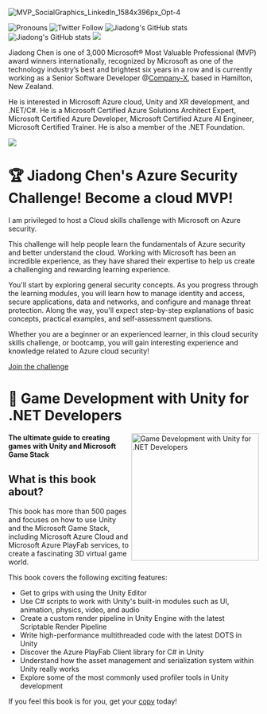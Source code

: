 
<!--
**chenjd/chenjd** is a ✨ _special_ ✨ repository because its `README.md` (this file) appears on your GitHub profile.

Here are some ideas to get you started:
-->
![MVP_SocialGraphics_LinkedIn_1584x396px_Opt-4](https://user-images.githubusercontent.com/5668352/184517515-0d3addc7-c812-425b-bdcc-9da50d36985b.jpg)


![Pronouns](https://img.shields.io/badge/Pronouns-He%2FHim-blue)
![Twitter Follow](https://img.shields.io/twitter/follow/chen_jd?style=social)
![Jiadong's GitHub stats](https://img.shields.io/github/stars/chenjd?style=social)
![Jiadong's GitHub stats](https://img.shields.io/github/followers/chenjd?style=social)
![](https://img.shields.io/badge/Blog-jiadongchen.com-blue)

Jiadong Chen is one of 3,000 Microsoft® Most Valuable Professional (MVP) award winners internationally, recognized by Microsoft as one of the technology industry’s best and brightest six years in a row and is currently working as a Senior Software Developer @[Company-X](https://www.linkedin.com/company/company-x-ltd/), based in Hamilton, New Zealand.

He is interested in Microsoft Azure cloud, Unity and XR development, and .NET/C#. He is a Microsoft Certified Azure Solutions Architect Expert, Microsoft Certified Azure Developer, Microsoft Certified Azure AI Engineer, Microsoft Certified Trainer. He is also a member of the .NET Foundation.


![](https://github-readme-stats.vercel.app/api?username=chenjd&show_icons=true)

# 🏆 Jiadong Chen's Azure Security Challenge! Become a cloud MVP!

I am privileged to host a Cloud skills challenge with Microsoft on Azure security. 

This challenge will help people learn the fundamentals of Azure security and better understand the cloud. Working with Microsoft has been an incredible experience, as they have shared their expertise to help us create a challenging and rewarding learning experience.

You'll start by exploring general security concepts. As you progress through the learning modules, you will learn how to manage identity and access, secure applications, data and networks, and configure and manage threat protection. Along the way, you'll expect step-by-step explanations of basic concepts, practical examples, and self-assessment questions.

Whether you are a beginner or an experienced learner, in this cloud security skills challenge, or bootcamp, you will gain interesting experience and knowledge related to Azure cloud security!

[Join the challenge](https://learn.microsoft.com/en-au/training/challenges?id=d57442ce-27bf-4bb6-a689-f95c6abdf0e7&WT.mc_id=DT-MVP-5001664)

# 📖 Game Development with Unity for .NET Developers

<a href="https://www.amazon.com/Game-Development-Unity-NET-Developers/dp/1801078076"><img src="https://static.packt-cdn.com/products/9781801078078/cover/smaller" alt="Game Development with Unity for .NET Developers" height="256px" align="right"></a>


**The ultimate guide to creating games with Unity and Microsoft Game Stack**

## What is this book about?
This book has more than 500 pages and focuses on how to use Unity and the Microsoft Game Stack, including Microsoft Azure Cloud and Microsoft Azure PlayFab services, to create a fascinating 3D virtual game world.

This book covers the following exciting features:
* Get to grips with using the Unity Editor
* Use C# scripts to work with Unity's built-in modules such as UI, animation, physics, video, and audio
* Create a custom render pipeline in Unity Engine with the latest Scriptable Render Pipeline
* Write high-performance multithreaded code with the latest DOTS in Unity
* Discover the Azure PlayFab Client library for C# in Unity
* Understand how the asset management and serialization system within Unity really works
* Explore some of the most commonly used profiler tools in Unity development

If you feel this book is for you, get your [copy](https://www.amazon.com/Game-Development-Unity-NET-Developers/dp/1801078076) today!

